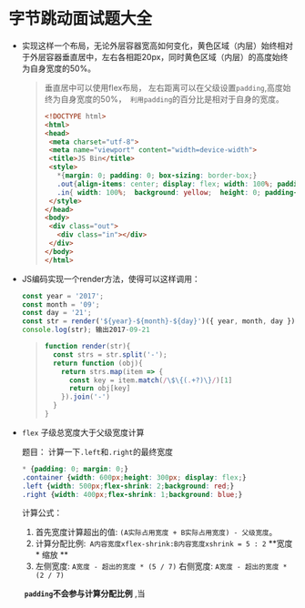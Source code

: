 # 字节跳动面试题大全

* 实现这样一个布局，无论外层容器宽高如何变化，黄色区域（内层）始终相对于外层容器垂直居中，左右各相距20px，同时黄色区域（内层）的高度始终为自身宽度的50%。

  >垂直居中可以使用flex布局， 左右距离可以在父级设置`padding`,高度始终为自身宽度的50%，` 利用padding`的百分比是相对于自身的宽度。
  >
  >```html
  ><!DOCTYPE html>
  ><html>
  ><head>
  >  <meta charset="utf-8">
  >  <meta name="viewport" content="width=device-width">
  >  <title>JS Bin</title>
  >  <style>
  >    *{margin: 0; padding: 0; box-sizing: border-box;}
  >    .out{align-items: center; display: flex; width: 100%; padding: 0 20px; height: 100vh; border: 1px solid red;}
  >    .in{ width: 100%;  background: yellow;  height: 0; padding-top: 50%;}
  >  </style>
  ></head>
  ><body>
  >  <div class="out">
  >    <div class="in"></div>
  >  </div>
  ></body>
  ></html>
  >```

  

* JS编码实现一个render方法，使得可以这样调用：

  ```javascript
  const year = '2017';
  const month = '09';
  const day = '21';
  const str = render('${year}-${month}-${day}')({ year, month, day });
  console.log(str); 输出2017-09-21
  ```

  > ```javascript
  > function render(str){
  >   const strs = str.split('-');
  >   return function (obj){
  >     return strs.map(item => {
  >       const key = item.match(/\$\{(.+?)\}/)[1]
  >       return obj[key]
  >     }).join('-')
  >   }
  > }
  > ```
  >
  > 

* `flex` 子级总宽度大于父级宽度计算

  题目： 计算一下`.left`和`.right`的最终宽度

  ```css
  * {padding: 0; margin: 0;}
  .container {width: 600px;height: 300px; display: flex;}
  .left {width: 500px;flex-shrink: 2;background: red;}
  .right {width: 400px;flex-shrink: 1;background: blue;}
  ```

  计算公式：

  1. 首先宽度计算超出的值: `(A实际占用宽度 + B实际占用宽度) - 父级宽度`。
  2. 计算分配比例:` A内容宽度xflex-shrink:B内容宽度xshrink = 5 : 2` **宽度 * 缩放 **
  3. 左侧宽度: `A宽度 - 超出的宽度 * (5 / 7)` 右侧宽度: `A宽度 - 超出的宽度 * (2 / 7)`

  ​	**`padding`不会参与计算分配比例** ,当

